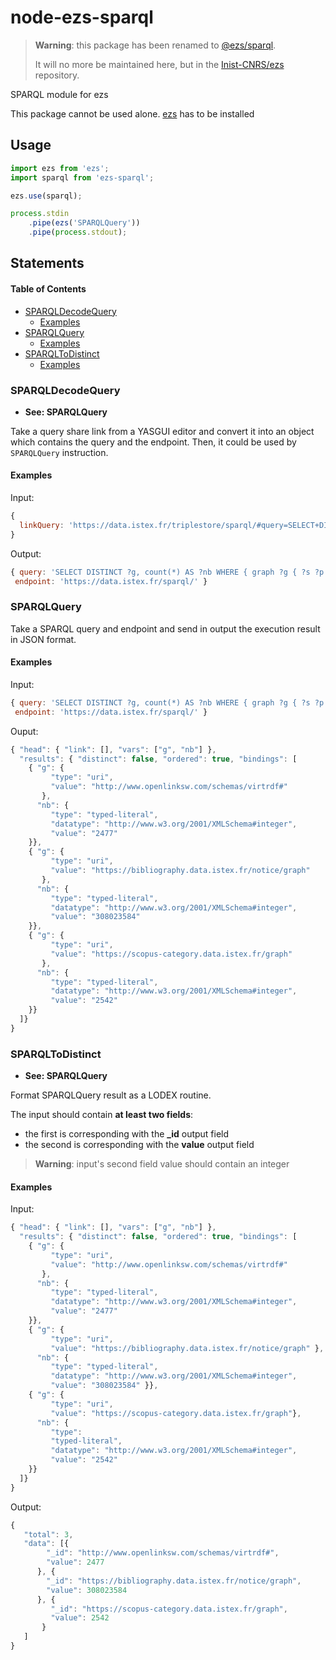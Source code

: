 # node-ezs-sparql

> **Warning**: this package has been renamed to [@ezs/sparql](https://github.com/Inist-CNRS/ezs/tree/master/packages/sparql).
>
> It will no more be maintained here, but in the [Inist-CNRS/ezs](https://github.com/Inist-CNRS/ezs/tree/master/packages/sparql) repository.

SPARQL module for ezs

This package cannot be used alone. [ezs](https://www.npmjs.com/package/ezs) has to be installed

## Usage

```js
import ezs from 'ezs';
import sparql from 'ezs-sparql';

ezs.use(sparql);

process.stdin
    .pipe(ezs('SPARQLQuery'))
    .pipe(process.stdout);
```

## Statements

<!-- Generated by documentation.js. Update this documentation by updating the source code. -->

#### Table of Contents

-   [SPARQLDecodeQuery](#sparqldecodequery)
    -   [Examples](#examples)
-   [SPARQLQuery](#sparqlquery)
    -   [Examples](#examples-1)
-   [SPARQLToDistinct](#sparqltodistinct)
    -   [Examples](#examples-2)

### SPARQLDecodeQuery

-   **See: SPARQLQuery**

Take a query share link from a YASGUI editor and convert it into an object
which contains the query and the endpoint. Then, it could be used by `SPARQLQuery` instruction.

#### Examples

Input:


```javascript
{
  linkQuery: 'https://data.istex.fr/triplestore/sparql/#query=SELECT+DISTINCT+%3Fg%2C+count(*)+AS+%3Fnb+%0AWHERE+%0A%7B+%0A%09graph+%3Fg+%7B+%3Fs+%3Fp+%3Fo+%7D+%0A%7D+%0ALIMIT+3&contentTypeConstruct=text%2Fturtle&endpoint=https%3A%2F%2Fdata.istex.fr%2Fsparql%2F&outputFormat=table'
}
```

Output:


```javascript
{ query: 'SELECT DISTINCT ?g, count(*) AS ?nb WHERE { graph ?g { ?s ?p ?o } } LIMIT 3',
 endpoint: 'https://data.istex.fr/sparql/' }
```

### SPARQLQuery

Take a SPARQL query and endpoint and send in output the execution result in JSON format.

#### Examples

Input:


```javascript
{ query: 'SELECT DISTINCT ?g, count(*) AS ?nb WHERE { graph ?g { ?s ?p ?o } } LIMIT 3',
 endpoint: 'https://data.istex.fr/sparql/' }
```

Ouput:


```javascript
{ "head": { "link": [], "vars": ["g", "nb"] },
  "results": { "distinct": false, "ordered": true, "bindings": [
    { "g": {
         "type": "uri",
         "value": "http://www.openlinksw.com/schemas/virtrdf#"
       },
      "nb": {
         "type": "typed-literal",
         "datatype": "http://www.w3.org/2001/XMLSchema#integer",
         "value": "2477"
    }},
    { "g": {
         "type": "uri",
         "value": "https://bibliography.data.istex.fr/notice/graph"
       },
      "nb": {
         "type": "typed-literal",
         "datatype": "http://www.w3.org/2001/XMLSchema#integer",
         "value": "308023584"
    }},
    { "g": {
         "type": "uri",
         "value": "https://scopus-category.data.istex.fr/graph"
       },
      "nb": {
         "type": "typed-literal",
         "datatype": "http://www.w3.org/2001/XMLSchema#integer",
         "value": "2542"
    }}
  ]}
}
```

### SPARQLToDistinct

-   **See: SPARQLQuery**

Format SPARQLQuery result as a LODEX routine.

The input should contain **at least two fields**:

-   the first is corresponding with the **\_id** output field
-   the second is corresponding with the **value** output field

> **Warning**: input's second field value should contain an integer

#### Examples

Input:


```javascript
{ "head": { "link": [], "vars": ["g", "nb"] },
  "results": { "distinct": false, "ordered": true, "bindings": [
    { "g": {
         "type": "uri",
         "value": "http://www.openlinksw.com/schemas/virtrdf#"
       },
      "nb": {
         "type": "typed-literal",
         "datatype": "http://www.w3.org/2001/XMLSchema#integer",
         "value": "2477"
    }},
    { "g": {
         "type": "uri",
         "value": "https://bibliography.data.istex.fr/notice/graph" },
      "nb": {
         "type": "typed-literal",
         "datatype": "http://www.w3.org/2001/XMLSchema#integer",
         "value": "308023584" }},
    { "g": {
         "type": "uri",
         "value": "https://scopus-category.data.istex.fr/graph"},
      "nb": {
         "type":
         "typed-literal",
         "datatype": "http://www.w3.org/2001/XMLSchema#integer",
         "value": "2542"
    }}
  ]}
}
```

Output:


```javascript
{
   "total": 3,
   "data": [{
        "_id": "http://www.openlinksw.com/schemas/virtrdf#",
        "value": 2477
      }, {
        "_id": "https://bibliography.data.istex.fr/notice/graph",
        "value": 308023584
      }, {
         "_id": "https://scopus-category.data.istex.fr/graph",
         "value": 2542
       }
   ]
}
```
